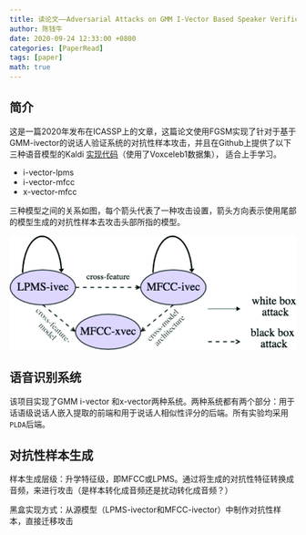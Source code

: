 ```yaml
---
title: 读论文——Adversarial Attacks on GMM I-Vector Based Speaker Verification Systems
author: 陈钱牛
date: 2020-09-24 12:33:00 +0800
categories: [PaperRead]
tags: [paper]
math: true
---
```


## 简介

这是一篇2020年发布在ICASSP上的文章，这篇论文使用FGSM实现了针对于基于GMM-ivector的说话人验证系统的对抗性样本攻击，并且在Github上提供了以下三种语音模型的Kaldi [实现代码](https://github.com/lixucuhk/adversarial-attack-on-GMM-i-vector-based-speaker-verification-systems)（使用了Voxceleb1数据集）， 适合上手学习。

- i-vector-lpms
- i-vector-mfcc
- x-vector-mfcc 

三种模型之间的关系如图，每个箭头代表了一种攻击设置，箭头方向表示使用尾部的模型生成的对抗性样本去攻击头部所指的模型。

![li2-p5-li-large](../assets/img/posts/2020-09-24-Paper_Read_1/li2-p5-li-large.gif)

## 语音识别系统

该项目实现了GMM i-vector 和x-vector两种系统。两种系统都有两个部分：用于话语级说话人嵌入提取的前端和用于说话人相似性评分的后端。所有实验均采用``PLDA``后端。

## 对抗性样本生成

样本生成层级：升学特征级，即MFCC或LPMS。通过将生成的对抗性特征转换成音频，来进行攻击（是样本转化成音频还是扰动转化成音频？）

黑盒实现方式：从源模型（LPMS-ivector和MFCC-ivector）中制作对抗性样本，直接迁移攻击









